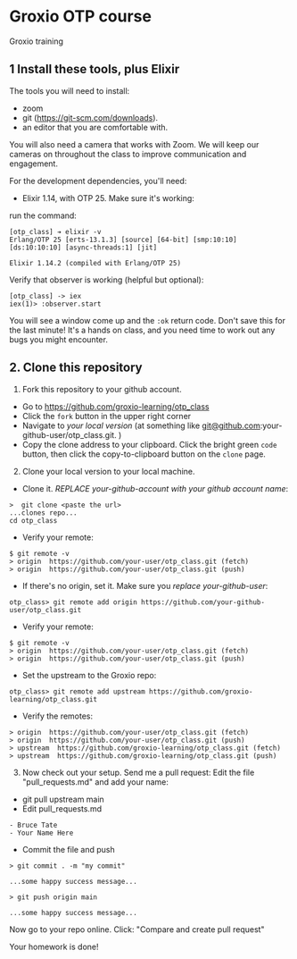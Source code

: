 # Groxio OTP course
Groxio training

## 1 Install these tools, plus Elixir

The tools you will need to install: 

- zoom 
- git (https://git-scm.com/downloads). 
- an editor that you are comfortable with. 

You will also need a camera that works with Zoom. We will keep our cameras on throughout the class to improve communication and engagement. 

For the development dependencies, you'll need: 

- Elixir 1.14, with OTP 25. Make sure it's working: 

run the command: 

```
[otp_class] ➔ elixir -v
Erlang/OTP 25 [erts-13.1.3] [source] [64-bit] [smp:10:10] [ds:10:10:10] [async-threads:1] [jit]

Elixir 1.14.2 (compiled with Erlang/OTP 25)

```

Verify that observer is working (helpful but optional):

```
[otp_class] -> iex
iex(1)> :observer.start
```

You will see a window come up and the `:ok` return code. Don't save this for the last minute! It's a hands on class, and you need time to work out any bugs you might encounter. 


## 2. Clone this repository

1. Fork this repository to your github account. 

- Go to https://github.com/groxio-learning/otp_class
- Click the `fork` button in the upper right corner
- Navigate to *your local version* (at something like git@github.com:your-github-user/otp_class.git. )
- Copy the clone address to your clipboard. Click the bright green `code` button, then click the copy-to-clipboard button on the `clone` page.

2. Clone your local version to your local machine. 

- Clone it. *REPLACE your-github-account with your github account name*:  

```
>  git clone <paste the url>
...clones repo...
cd otp_class
```

- Verify your remote: 

```
$ git remote -v
> origin  https://github.com/your-user/otp_class.git (fetch)
> origin  https://github.com/your-user/otp_class.git (push)
```

- If there's no origin, set it. Make sure you *replace your-github-user*:

```
otp_class> git remote add origin https://github.com/your-github-user/otp_class.git
```

- Verify your remote: 

```
$ git remote -v
> origin  https://github.com/your-user/otp_class.git (fetch)
> origin  https://github.com/your-user/otp_class.git (push)
```

- Set the upstream to the Groxio repo:

```
otp_class> git remote add upstream https://github.com/groxio-learning/otp_class.git
```

- Verify the remotes: 

```
> origin  https://github.com/your-user/otp_class.git (fetch)
> origin  https://github.com/your-user/otp_class.git (push)
> upstream  https://github.com/groxio-learning/otp_class.git (fetch)
> upstream  https://github.com/groxio-learning/otp_class.git (push)
```

3. Now check out your setup. Send me a pull request: Edit the file "pull_requests.md" and add your name: 

- git pull upstream main
- Edit pull_requests.md

```
- Bruce Tate
- Your Name Here
```

- Commit the file and push

```
> git commit . -m "my commit"

...some happy success message...

> git push origin main

...some happy success message...
```

Now go to your repo online. Click: "Compare and create pull request" 

Your homework is done!
